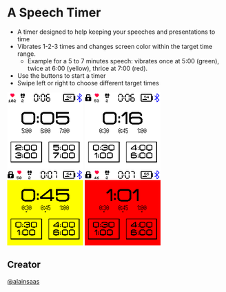 # A Speech Timer

* A timer designed to help keeping your speeches and presentations to time
* Vibrates 1-2-3 times and changes screen color within the target time range.
  *  Example for a 5 to 7 minutes speech: vibrates once at 5:00 (green), twice at 6:00 (yellow), thrice at 7:00 (red).
* Use the buttons to start a timer
* Swipe left or right to choose different target times

![](screenshot0.png)
![](screenshot1.png)
![](screenshot2.png)
![](screenshot3.png)

## Creator
[@alainsaas](https://github.com/alainsaas)
